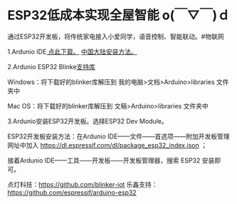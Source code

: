 # ESP32低成本实现全屋智能 o(￣▽￣)ｄ 
通过ESP32开发板，将传统家电接入小爱同学，语音控制、智能联动。#物联网

1.Ardunio IDE[ 点此下载。](https://www.arduino.cc/en/Main/Software) [ 中国大陆安装方法。](https://www.arduino.cn/thread-81194-1-1.html)

2.Ardunio ESP32 Blinke[支持库](https://github.com/blinker-iot/blinker-library/archive/master.zip)

Windows：将下载好的blinker库解压到 我的电脑>文档>Arduino>libraries 文件夹中

Mac OS：将下载好的blinker库解压到 文稿>Arduino>libraries 文件夹中


3.Ardunio安装ESP32开发板。选择ESP32 Dev Module。

ESP32开发板安装方法：在Ardunio IDE——文件——首选项——附加开发板管理网址中加入 https://dl.espressif.com/dl/package_esp32_index.json ；

接着Ardunio IDE——工具——开发板——开发板管理器，搜索 ESP32 安装即可。

点灯科技：https://github.com/blinker-iot
乐鑫支持：https://github.com/espressif/arduino-esp32

